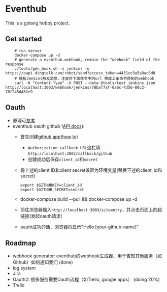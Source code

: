 # Eventhub

This is a golang hobby project.

## Get started

        # run server
        docker-compose up -d
        # generate a eventhub.webhook, remain the "webhook" field of the response
        ./tools/gen_hook.sh -s jenkins -u https://oapi.dingtalk.com/robot/send?access_token=4431ce3a5a8ac6d0  
        # 模拟Jenkins触发消息，注意将下面命令中的url 换成上条命令得到的webhook
        curl -H "Content-Type" -X POST --data @tools/test_jenkins.json http://localhost:3003/webhook/jenkins/78baf7af-0a6c-4356-80c2-70f245d46fe9
        

## Oauth

* 原理可[参考](http://www.yangluoshen.site/blog/post/yangluoshen/Oauth2)
* eventhub oauth github ([API docs](https://developer.github.com/apps/building-integrations/setting-up-and-registering-oauth-apps/)):
  * 首先创建[github app](https://github.com/settings/developers)([how to](https://developer.github.com/apps/building-integrations/setting-up-and-registering-oauth-apps/registering-oauth-apps/))
    * `Authorization callback URL`这栏填`http://localhost:3003/callback/github`
    * 创建成功后保存`client_id`和`secret`

  * 将上述的client ID和client secret设置为环境变量(替换下述的client_id和secret)

        export $GITHUBKEY=client_id
        export $GITHUB_SECRET=secret

  * docker-compose build --pull && docker-compose up -d
  * 前往浏览器输入`http://localhost:3003/siteentry`，并点击页面上的超链接(发起oauth请求）
  * oauth成功的话，浏览器将显示"Hello [your-github-name]"


## Roadmap

* webhook generator: eventhub的webhook生成器，用于告知其他服务（如Github）如何通知我们 (done)
* log system
* Jira
* Oauth2: 很多服务需要Oauth流程（如Trello, google apps） (doing 20%)
* Trello
